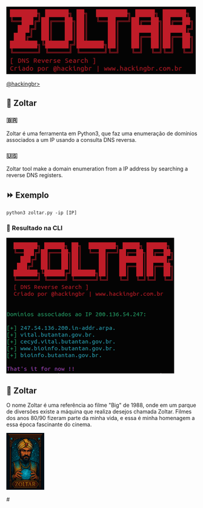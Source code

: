 <p align="left">
    <img width="500" src="zoltar-dns.png"><p></p>
    <a href="https://github.com/carineconstantino/hackingbr">@hackingbr></a>
</p>

## 👾 Zoltar
### 🇧🇷
Zoltar é uma ferramenta em Python3, que faz uma enumeração de domínios associados a um IP usando a consulta DNS reversa.

### 🇺🇸
Zoltar tool make a domain enumeration from a IP address by searching a reverse DNS registers.


## ⏩ Exemplo
```
python3 zoltar.py -ip [IP]
```
### 🎯 Resultado na CLI

<p align="left">
    <img src="zoltar-resultado-dns-reverso.png"><p></p>
</p>

## 👾 Zoltar
O nome Zoltar é uma referência ao filme "Big" de 1988, onde em um parque de diversões existe a máquina que realiza desejos chamada Zoltar. Filmes dos anos 80/90 fizeram parte da minha vida, e essa é minha homenagem a essa época fascinante do cinema. 
<p align="left">
<img width="100" src="zoltar.png"><p></p>
</p>
#

